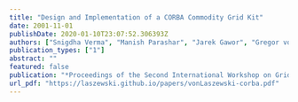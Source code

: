 ```yaml
---
title: "Design and Implementation of a CORBA Commodity Grid Kit"
date: 2001-11-01
publishDate: 2020-01-10T23:07:52.306393Z
authors: ["Snigdha Verma", "Manish Parashar", "Jarek Gawor", "Gregor von Laszewski"]
publication_types: ["1"]
abstract: ""
featured: false
publication: "*Proceedings of the Second International Workshop on Grid Computing (GRID'01)*"
url_pdf: "https://laszewski.github.io/papers/vonLaszewski-corba.pdf"
---
```


